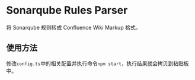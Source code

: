 # Sonarqube Rules Parser

将 Sonarqube 规则转成 Confluence Wiki Markup 格式。

## 使用方法

修改`config.ts`中的相关配置并执行命令`npm start`，执行结果就会拷贝到粘贴板中。
